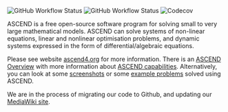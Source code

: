 ![GitHub Workflow Status](https://img.shields.io/github/actions/workflow/status/ascend4/ascend4/ubuntu.yml?label=Ubuntu%20build)
![GitHub Workflow Status](https://img.shields.io/github/actions/workflow/status/ascend4/ascend4/msys2.yml?label=MSYS2%20build)
![Codecov](https://img.shields.io/codecov/c/github/ascend4/ascend4?label=CUnit%20test%20coverage)

ASCEND is a free open-source software program for solving small to very large mathematical models. ASCEND can solve systems of non-linear equations, linear and nonlinear optimisation problems, and dynamic systems expressed in the form of differential/algebraic equations.

Please see website [ascend4.org](https://ascend4.org/Main_Page) for more information. There is an [ASCEND Overview](https://ascend4.org/ASCEND_overview) with more information about [ASCEND capabilities](https://ascend4.org/ASCEND_capabilities). Alternatively, you can look at some [screenshots](https://ascend4.org/PyGTK_Screenshots) or some [example problems](https://ascend4.org/Worked_examples) solved using ASCEND. 

We are in the process of migrating our code to Github, and updating our [MediaWiki site](https://ascend4.org/Main_Page).
